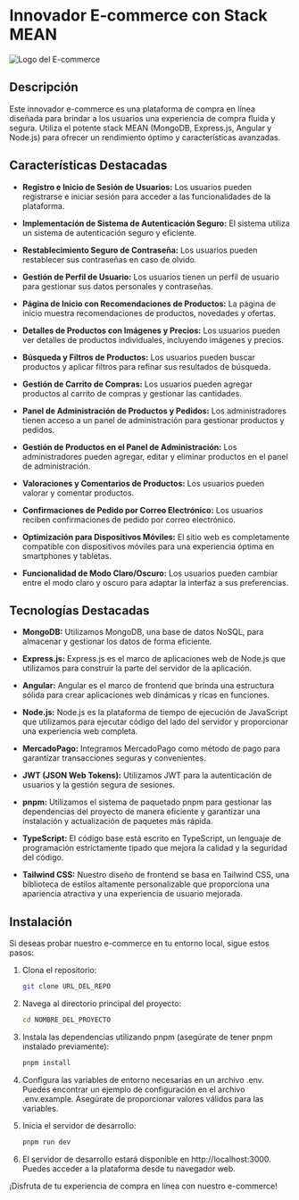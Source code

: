 # Innovador E-commerce con Stack MEAN

![Logo del E-commerce](URL_DE_LA_IMAGEN_DEL_LOGO)

## Descripción
Este innovador e-commerce es una plataforma de compra en línea diseñada para brindar a los usuarios una experiencia de compra fluida y segura. Utiliza el potente stack MEAN (MongoDB, Express.js, Angular y Node.js) para ofrecer un rendimiento óptimo y características avanzadas.

## Características Destacadas

- **Registro e Inicio de Sesión de Usuarios:** Los usuarios pueden registrarse e iniciar sesión para acceder a las funcionalidades de la plataforma.

- **Implementación de Sistema de Autenticación Seguro:** El sistema utiliza un sistema de autenticación seguro y eficiente.

- **Restablecimiento Seguro de Contraseña:** Los usuarios pueden restablecer sus contraseñas en caso de olvido.

- **Gestión de Perfil de Usuario:** Los usuarios tienen un perfil de usuario para gestionar sus datos personales y contraseñas.

- **Página de Inicio con Recomendaciones de Productos:** La página de inicio muestra recomendaciones de productos, novedades y ofertas.

- **Detalles de Productos con Imágenes y Precios:** Los usuarios pueden ver detalles de productos individuales, incluyendo imágenes y precios.

- **Búsqueda y Filtros de Productos:** Los usuarios pueden buscar productos y aplicar filtros para refinar sus resultados de búsqueda.

- **Gestión de Carrito de Compras:** Los usuarios pueden agregar productos al carrito de compras y gestionar las cantidades.

- **Panel de Administración de Productos y Pedidos:** Los administradores tienen acceso a un panel de administración para gestionar productos y pedidos.

- **Gestión de Productos en el Panel de Administración:** Los administradores pueden agregar, editar y eliminar productos en el panel de administración.

- **Valoraciones y Comentarios de Productos:** Los usuarios pueden valorar y comentar productos.

- **Confirmaciones de Pedido por Correo Electrónico:** Los usuarios reciben confirmaciones de pedido por correo electrónico.

- **Optimización para Dispositivos Móviles:** El sitio web es completamente compatible con dispositivos móviles para una experiencia óptima en smartphones y tabletas.

- **Funcionalidad de Modo Claro/Oscuro:** Los usuarios pueden cambiar entre el modo claro y oscuro para adaptar la interfaz a sus preferencias.

## Tecnologías Destacadas

- **MongoDB:** Utilizamos MongoDB, una base de datos NoSQL, para almacenar y gestionar los datos de forma eficiente.

- **Express.js:** Express.js es el marco de aplicaciones web de Node.js que utilizamos para construir la parte del servidor de la aplicación.

- **Angular:** Angular es el marco de frontend que brinda una estructura sólida para crear aplicaciones web dinámicas y ricas en funciones.

- **Node.js:** Node.js es la plataforma de tiempo de ejecución de JavaScript que utilizamos para ejecutar código del lado del servidor y proporcionar una experiencia web completa.

- **MercadoPago:** Integramos MercadoPago como método de pago para garantizar transacciones seguras y convenientes.

- **JWT (JSON Web Tokens):** Utilizamos JWT para la autenticación de usuarios y la gestión segura de sesiones.

- **pnpm:** Utilizamos el sistema de paquetado pnpm para gestionar las dependencias del proyecto de manera eficiente y garantizar una instalación y actualización de paquetes más rápida.

- **TypeScript:** El código base está escrito en TypeScript, un lenguaje de programación estrictamente tipado que mejora la calidad y la seguridad del código.

- **Tailwind CSS:** Nuestro diseño de frontend se basa en Tailwind CSS, una biblioteca de estilos altamente personalizable que proporciona una apariencia atractiva y una experiencia de usuario mejorada.

## Instalación
Si deseas probar nuestro e-commerce en tu entorno local, sigue estos pasos:

1. Clona el repositorio:
   ```bash
   git clone URL_DEL_REPO
   
2. Navega al directorio principal del proyecto:
   ```bash
   cd NOMBRE_DEL_PROYECTO

3. Instala las dependencias utilizando pnpm (asegúrate de tener pnpm instalado previamente):

   ```bash
   pnpm install

4. Configura las variables de entorno necesarias en un archivo .env. Puedes encontrar un ejemplo de configuración en el archivo .env.example. Asegúrate de proporcionar valores válidos para las variables.

5. Inicia el servidor de desarrollo:

   ```bash
   pnpm run dev

6. El servidor de desarrollo estará disponible en http://localhost:3000. Puedes acceder a la plataforma desde tu navegador web.

¡Disfruta de tu experiencia de compra en línea con nuestro e-commerce!
